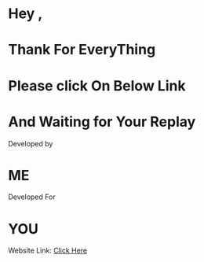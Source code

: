 # Hey ,
# Thank For EveryThing
# Please click On Below Link 
# And Waiting for Your Replay 

Developed by 
# ME

Developed For
# YOU
Website Link: [Click Here](http://localhost:3000)



